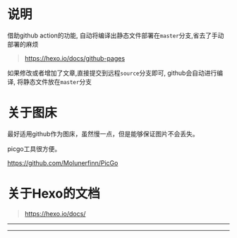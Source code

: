 # 说明

借助github action的功能, 自动将编译出静态文件部署在`master`分支,省去了手动部署的麻烦

> https://hexo.io/docs/github-pages


如果修改或者增加了文章,直接提交到远程`source`分支即可, github会自动进行编译, 将静态文件放在`master`分支


# 关于图床

最好适用github作为图床，虽然慢一点，但是能够保证图片不会丢失。

picgo工具很方便。

https://github.com/Molunerfinn/PicGo

# 关于Hexo的文档

> https://hexo.io/docs/


---

---
